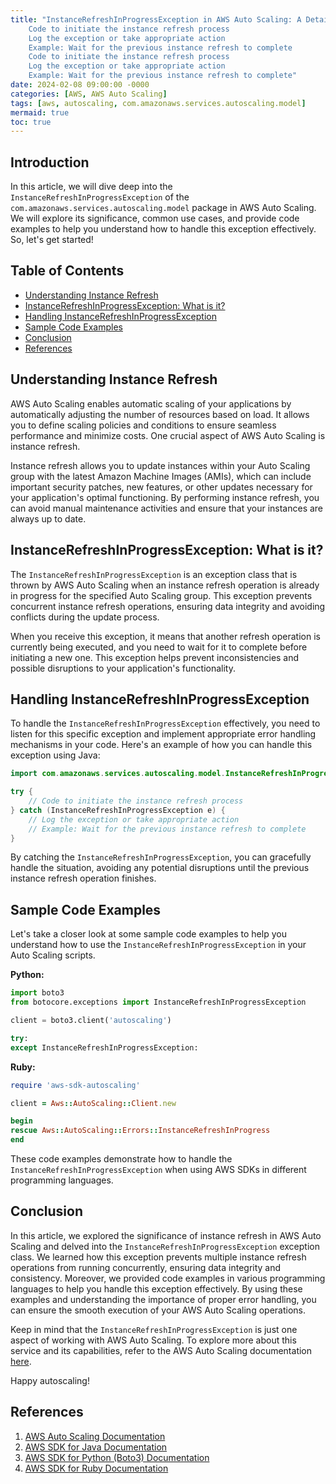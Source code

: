 ```yaml
---
title: "InstanceRefreshInProgressException in AWS Auto Scaling: A Detailed Overview
    Code to initiate the instance refresh process
    Log the exception or take appropriate action
    Example: Wait for the previous instance refresh to complete
    Code to initiate the instance refresh process
    Log the exception or take appropriate action
    Example: Wait for the previous instance refresh to complete"
date: 2024-02-08 09:00:00 -0000
categories: [AWS, AWS Auto Scaling]
tags: [aws, autoscaling, com.amazonaws.services.autoscaling.model]
mermaid: true
toc: true
---
```



## Introduction

In this article, we will dive deep into the `InstanceRefreshInProgressException` of the `com.amazonaws.services.autoscaling.model` package in AWS Auto Scaling. We will explore its significance, common use cases, and provide code examples to help you understand how to handle this exception effectively. So, let's get started!

## Table of Contents

- [Understanding Instance Refresh](#understanding-instance-refresh)
- [InstanceRefreshInProgressException: What is it?](#instancerefreshinprogressexception-what-is-it)
- [Handling InstanceRefreshInProgressException](#handling-instancerefreshinprogressexception)
- [Sample Code Examples](#sample-code-examples)
- [Conclusion](#conclusion)
- [References](#references)

## Understanding Instance Refresh

AWS Auto Scaling enables automatic scaling of your applications by automatically adjusting the number of resources based on load. It allows you to define scaling policies and conditions to ensure seamless performance and minimize costs. One crucial aspect of AWS Auto Scaling is instance refresh. 

Instance refresh allows you to update instances within your Auto Scaling group with the latest Amazon Machine Images (AMIs), which can include important security patches, new features, or other updates necessary for your application's optimal functioning. By performing instance refresh, you can avoid manual maintenance activities and ensure that your instances are always up to date.

## InstanceRefreshInProgressException: What is it?

The `InstanceRefreshInProgressException` is an exception class that is thrown by AWS Auto Scaling when an instance refresh operation is already in progress for the specified Auto Scaling group. This exception prevents concurrent instance refresh operations, ensuring data integrity and avoiding conflicts during the update process.

When you receive this exception, it means that another refresh operation is currently being executed, and you need to wait for it to complete before initiating a new one. This exception helps prevent inconsistencies and possible disruptions to your application's functionality.

## Handling InstanceRefreshInProgressException

To handle the `InstanceRefreshInProgressException` effectively, you need to listen for this specific exception and implement appropriate error handling mechanisms in your code. Here's an example of how you can handle this exception using Java:

```java
import com.amazonaws.services.autoscaling.model.InstanceRefreshInProgressException;

try {
    // Code to initiate the instance refresh process
} catch (InstanceRefreshInProgressException e) {
    // Log the exception or take appropriate action
    // Example: Wait for the previous instance refresh to complete
}
```

By catching the `InstanceRefreshInProgressException`, you can gracefully handle the situation, avoiding any potential disruptions until the previous instance refresh operation finishes.

## Sample Code Examples

Let's take a closer look at some sample code examples to help you understand how to use the `InstanceRefreshInProgressException` in your Auto Scaling scripts.

**Python:**

```python
import boto3
from botocore.exceptions import InstanceRefreshInProgressException

client = boto3.client('autoscaling')

try:
except InstanceRefreshInProgressException:
```

**Ruby:**

```ruby
require 'aws-sdk-autoscaling'

client = Aws::AutoScaling::Client.new

begin
rescue Aws::AutoScaling::Errors::InstanceRefreshInProgress
end
```

These code examples demonstrate how to handle the `InstanceRefreshInProgressException` when using AWS SDKs in different programming languages.

## Conclusion

In this article, we explored the significance of instance refresh in AWS Auto Scaling and delved into the `InstanceRefreshInProgressException` exception class. We learned how this exception prevents multiple instance refresh operations from running concurrently, ensuring data integrity and consistency. Moreover, we provided code examples in various programming languages to help you handle this exception effectively. By using these examples and understanding the importance of proper error handling, you can ensure the smooth execution of your AWS Auto Scaling operations.

Keep in mind that the `InstanceRefreshInProgressException` is just one aspect of working with AWS Auto Scaling. To explore more about this service and its capabilities, refer to the AWS Auto Scaling documentation [here](https://docs.aws.amazon.com/autoscaling/index.html).

Happy autoscaling!

## References

1. [AWS Auto Scaling Documentation](https://docs.aws.amazon.com/autoscaling/index.html)
2. [AWS SDK for Java Documentation](https://docs.aws.amazon.com/sdk-for-java/index.html)
3. [AWS SDK for Python (Boto3) Documentation](https://boto3.amazonaws.com/v1/documentation/api/latest/index.html)
4. [AWS SDK for Ruby Documentation](https://docs.aws.amazon.com/sdk-for-ruby/index.html)